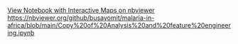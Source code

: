 [View Notebook with Interactive Maps on nbviewer](https://nbviewer.org/github/busayomit/malaria-in-africa/blob/main/Analysis%20and%20feature%20engineering.ipynb)
https://nbviewer.org/github/busayomit/malaria-in-africa/blob/main/Copy%20of%20Analysis%20and%20feature%20engineering.ipynb
